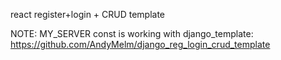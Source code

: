 react register+login + CRUD template

NOTE: MY_SERVER const is working with django_template: https://github.com/AndyMelm/django_reg_login_crud_template
